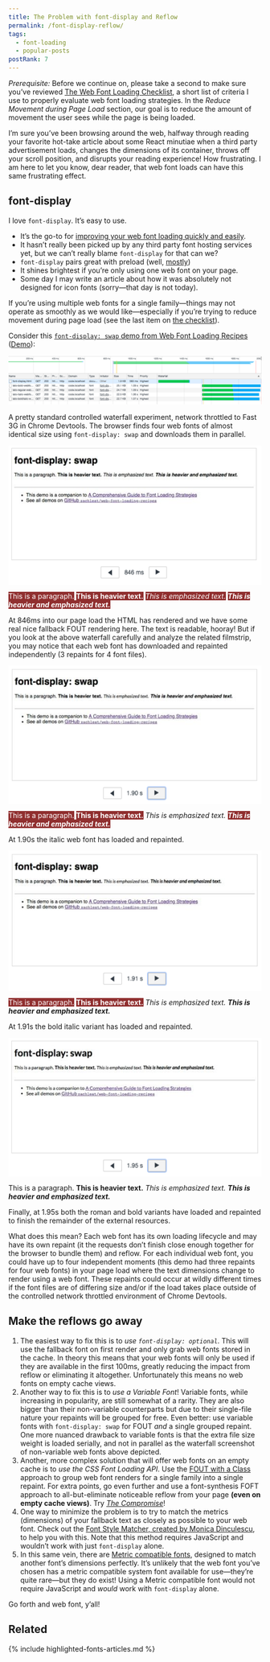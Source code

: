 ```yaml
---
title: The Problem with font-display and Reflow
permalink: /font-display-reflow/
tags:
  - font-loading
  - popular-posts
postRank: 7
---
```


<style>
.post-img {
  margin: 0 auto;
  display: block;
}
.highlight-fallback {
    background-color: #902f2f;
    color: #fff;
}
/*.highlight {
    background-color: #45844b;
    color: #fff;
}*/
</style>

_Prerequisite:_ Before we continue on, please take a second to make sure you’ve reviewed [The Web Font Loading Checklist](/web/font-checklist/), a short list of criteria I use to properly evaluate web font loading strategies. In the _Reduce Movement during Page Load_ section, our goal is to reduce the amount of movement the user sees while the page is being loaded.

I’m sure you’ve been browsing around the web, halfway through reading your favorite hot-take article about some React minutiae when a third party advertisement loads, changes the dimensions of its container, throws off your scroll position, and disrupts your reading experience! How frustrating. I am here to let you know, dear reader, that web font loads can have this same frustrating effect.

## font-display

I love `font-display`. It’s easy to use.

* It’s the go-to for [improving your web font loading quickly and easily](/web/23-minutes/).
* It hasn’t really been picked up by any third party font hosting services yet, but we can’t really blame `font-display` for that can we?
* `font-display` pairs great with preload (well, [mostly](/web/preload-font-display-optional/))
* It shines brightest if you’re only using one web font on your page.
* Some day I may write an article about how it was absolutely not designed for icon fonts (sorry—that day is not today).

If you’re using multiple web fonts for a single family—things may not operate as smoothly as we would like—especially if you’re trying to reduce movement during page load (see the last item on [the checklist](/web/font-checklist/)).

Consider this [`font-display: swap` demo from Web Font Loading Recipes](https://github.com/zachleat/web-font-loading-recipes#font-display-swap) ([Demo](https://www.zachleat.com/web-fonts/demos/font-display.html)):

<img src="/web/img/posts/font-display-reflow/waterfall.png" alt="font-display: swap Screenshot of Devtools Network Tab, 1 HTML request and 4 Web Font requests loading in parallel" class="primary">

A pretty standard controlled waterfall experiment, network throttled to Fast 3G in Chrome Devtools. The browser finds four web fonts of almost identical size using `font-display: swap` and downloads them in parallel.

<img src="/web/img/posts/font-display-reflow/render-1.png" alt="A screenshot of First render at 846ms" class="post-img">

<div class="livedemo livedemo-mixed sizeme" data-demo-label="DEMO: 846ms Serif Fallback">
    <p class="font-fallback"><span class="highlight-fallback">This is a paragraph.</span> <strong class="highlight-fallback">This is heavier text.</strong> <em class="highlight-fallback">This is emphasized text.</em> <strong class="highlight-fallback"><em>This is heavier and emphasized text.</em></strong></p>
</div>

At 846ms into our page load the HTML has rendered and we have some real nice fallback FOUT rendering here. The text is readable, hooray! But if you look at the above waterfall carefully and analyze the related filmstrip, you may notice that each web font has downloaded and repainted independently (3 repaints for 4 font files).

<img src="/web/img/posts/font-display-reflow/render-2.png" alt="A screenshot of render at 1.90s" class="post-img">

<div class="livedemo livedemo-mixed sizeme" data-demo-label="DEMO: 1.9s Italic">
    <p class="font-fallback"><span class="highlight-fallback">This is a paragraph.</span> <strong class="highlight-fallback">This is heavier text.</strong> <em class="font-latoitalic highlight">This is emphasized text.</em> <strong class="highlight-fallback"><em>This is heavier and emphasized text.</em></strong></p>
</div>

At 1.90s the italic web font has loaded and repainted.

<img src="/web/img/posts/font-display-reflow/render-3.png" alt="A screenshot of render at 1.91s" class="post-img">

<div class="livedemo livedemo-mixed sizeme" data-demo-label="DEMO: 1.91s Bold Italic">
    <p class="font-fallback"><span class="highlight-fallback">This is a paragraph.</span> <strong class="highlight-fallback">This is heavier text.</strong> <em class="font-latoitalic">This is emphasized text.</em> <strong><em class="font-latobolditalic highlight">This is heavier and emphasized text.</em></strong></p>
</div>

At 1.91s the bold italic variant has loaded and repainted.

<img src="/web/img/posts/font-display-reflow/render-4.png" alt="A screenshot of render at 1.95s" class="post-img">

<div class="livedemo livedemo-mixed sizeme" data-demo-label="DEMO: 1.91s Roman & Bold">
    <p class="font-lato"><span class="highlight">This is a paragraph. </span><strong class="font-latobold highlight">This is heavier text.</strong> <em class="font-latoitalic">This is emphasized text.</em> <strong><em class="font-latobolditalic">This is heavier and emphasized text.</em></strong></p>
</div>

Finally, at 1.95s both the roman and bold variants have loaded and repainted to finish the remainder of the external resources.

What does this mean? Each web font has its own loading lifecycle and may have its own repaint (it the requests don’t finish close enough together for the browser to bundle them) and reflow. For each individual web font, you could have up to four independent moments (this demo had three repaints for four web fonts) in your page load where the text dimensions change to render using a web font. These repaints could occur at wildly different times if the font files are of differing size and/or if the load takes place outside of the controlled network throttled environment of Chrome Devtools.

## Make the reflows go away

1. The easiest way to fix this is to _use `font-display: optional`_. This will use the fallback font on first render and only grab web fonts stored in the cache. In theory this means that your web fonts will only be used if they are available in the first 100ms, greatly reducing the impact from reflow or eliminating it altogether. Unfortunately this means no web fonts on empty cache views.
1. Another way to fix this is to _use a Variable Font_! Variable fonts, while increasing in popularity, are still somewhat of a rarity. They are also bigger than their non-variable counterparts but due to their single-file nature your repaints will be grouped for free. Even better: use variable fonts with `font-display: swap` for FOUT _and_ a single grouped repaint. One more nuanced drawback to variable fonts is that the extra file size weight is loaded serially, and not in parallel as the waterfall screenshot of non-variable web fonts above depicted.
1. Another, more complex solution that will offer web fonts on an empty cache is to _use the CSS Font Loading API_. Use the [FOUT with a Class](/web/comprehensive-webfonts/#fout-class) approach to group web font renders for a single family into a single repaint. For extra points, go even further and use a font-synthesis FOFT approach to all-but-eliminate noticeable reflow from your page **(even on empty cache views)**. Try _[The Compromise](/web/the-compromise/)_!
1. One way to minimize the problem is to try to match the metrics (dimensions) of your fallback text as closely as possible to your web font. Check out the [Font Style Matcher, created by Monica Dinculescu](https://meowni.ca/font-style-matcher/), to help you with this. Note that this method requires JavaScript and wouldn’t work with just `font-display` alone.
1. In this same vein, there are [Metric compatible fonts](https://wiki.archlinux.org/index.php/Metric-compatible_fonts), designed to match another font’s dimensions perfectly. It’s unlikely that the web font you’ve chosen has a metric compatible system font available for use—they’re quite rare—but they do exist! Using a Metric compatible font would not require JavaScript and _would_ work with `font-display` alone.

Go forth and web font, y’all!

## Related

{% include highlighted-fonts-articles.md %}

<script>
if( "fonts" in document ) {
    function measureSizeMe() {
        document.querySelectorAll(".sizeme").forEach(el => {
            let p = el.firstElementChild;
            let original = el.getAttribute("data-original-demo-label");
            if( !original) {
                original = el.getAttribute("data-demo-label");
                el.setAttribute("data-original-demo-label", original);
            }
            el.setAttribute("data-demo-label", `${original}, Height ${p.offsetHeight}px`);
        });
    }
    document.fonts.ready.then(measureSizeMe);
    window.addEventListener("resize", measureSizeMe);
}
</script>

